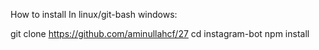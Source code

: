 How to install
In linux/git-bash windows:

git clone https://github.com/aminullahcf/27
cd instagram-bot
npm install
